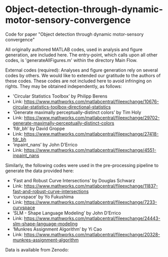 # Object-detection-through-dynamic-motor-sensory-convergence
Code for paper "Object detection through dynamic motor-sensory convergence"

All originally authored MATLAB codes, used in analysis and figure generation, are included here.
The entry-point, which calls upon all other codes, is 'generateAllFigures.m' within the directory Main Flow.

External codes (required):
Analyses and figure generation rely on several codes by others. We would like to extended our gratitude to the authors of these codes.
These codes are not included here to avoid infringing on rights. They may be obtained independently, as follows:
- 'Circular Statistics Toolbox’ by Philipp Berens
- Link: https://www.mathworks.com/matlabcentral/fileexchange/10676-circular-statistics-toolbox-directional-statistics
- ‘Generate maximally perceptually-distinct colors’ by Tim Holy
- Link: https://www.mathworks.com/matlabcentral/fileexchange/29702-generate-maximally-perceptually-distinct-colors
- ‘fdr_bh’ by David Groppe
- Link: https://www.mathworks.com/matlabcentral/fileexchange/27418-fdr_bh
- ‘inpaint_nans’ by John D’Errico
- Link: https://www.mathworks.com/matlabcentral/fileexchange/4551-inpaint_nans

Similarly, the following codes were used in the pre-processing pipeline to generate the data provided here:
- ‘Fast and Robust Curve Intersections’ by Douglas Schwarz
- Link: https://www.mathworks.com/matlabcentral/fileexchange/11837-fast-and-robust-curve-intersections
- ‘curvspace’ by Yo Fukushima
- Link: https://www.mathworks.com/matlabcentral/fileexchange/7233-curvspace
- ‘SLM - Shape Language Modeling’ by John D’Errico
- Link: https://www.mathworks.com/matlabcentral/fileexchange/24443-slm-shape-language-modeling
- ‘Munkres Assignment Algorithm’ by Yi Cao
- Link: https://www.mathworks.com/matlabcentral/fileexchange/20328-munkres-assignment-algorithm

Data is available from Zenodo:
